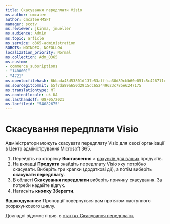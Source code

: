 ```yaml
---
title: Скасування передплати Visio
ms.author: cmcatee
author: cmcatee-MSFT
manager: scotv
ms.reviewer: jkinma, jmueller
ms.audience: Admin
ms.topic: article
ms.service: o365-administration
ROBOTS: NOINDEX, NOFOLLOW
localization_priority: Normal
ms.collection: Adm_O365
ms.custom:
- commerce_subsriptions
- "1400001"
- "4721"
ms.openlocfilehash: 6bbada43d53801d137e53afffca30d89cbb60e051c5c426711caaadb36cf39bd
ms.sourcegitcommit: b5f7da89a650d2915dc652449623c78be6247175
ms.translationtype: MT
ms.contentlocale: uk-UA
ms.lasthandoff: 08/05/2021
ms.locfileid: "54082675"
---
```

# <a name="cancel-visio-subscription"></a>Скасування передплати Visio

Адміністратори можуть скасувати передплату Visio для своєї організації в Центр адміністрування Microsoft 365.

1. Перейдіть на сторінку **Виставлення** \> [рахунків для ваших](https://go.microsoft.com/fwlink/p/?linkid=842054) продуктів.
2. На вкладці **Продукти** знайдіть передплату Visio яку потрібно скасувати. Виберіть три крапки (додаткові дії), а потім виберіть **скасувати передплату**.
3. В області **Скасування передплати** виберіть причину скасування. За потреби надайте відгук.
4. Натисніть **кнопку Зберегти**.

**Відшкодування:** Пропорції повернуться вам протягом наступного розрахункового циклу.

Докладні відомості див. в [статтях Скасування передплати.](/microsoft-365/commerce/subscriptions/cancel-your-subscription)